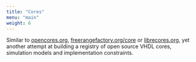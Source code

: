 ```yaml
---
title: "Cores"
menu: "main"
weight: 6
---
```


Similar to [opencores.org](https://opencores.org/), [freerangefactory.org/core](http://freerangefactory.org/cores.html) or [librecores.org](https://www.librecores.org/search), yet another attempt at building a registry of open source VHDL cores, simulation models and implementation constraints.

